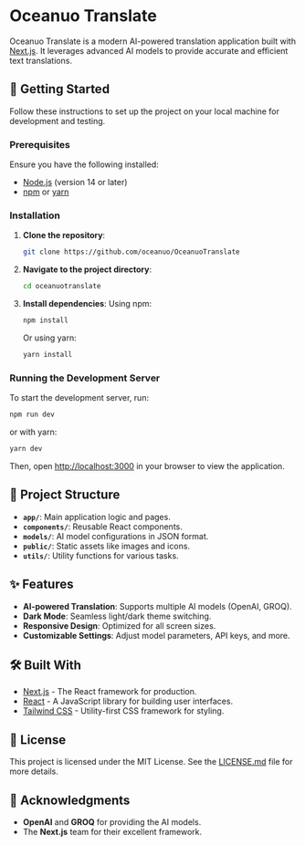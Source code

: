 # Oceanuo Translate

Oceanuo Translate is a modern AI-powered translation application built with [Next.js](https://nextjs.org/). It leverages advanced AI models to provide accurate and efficient text translations.

## 🚀 Getting Started

Follow these instructions to set up the project on your local machine for development and testing.

### Prerequisites

Ensure you have the following installed:

- [Node.js](https://nodejs.org/) (version 14 or later)
- [npm](https://www.npmjs.com/) or [yarn](https://yarnpkg.com/)

### Installation

1. **Clone the repository**:
   ```bash
   git clone https://github.com/oceanuo/OceanuoTranslate
   ```

2. **Navigate to the project directory**:
   ```bash
   cd oceanuotranslate
   ```

3. **Install dependencies**:
   Using npm:
   ```bash
   npm install
   ```
   Or using yarn:
   ```bash
   yarn install
   ```

### Running the Development Server

To start the development server, run:
```bash
npm run dev
```
or with yarn:
```bash
yarn dev
```

Then, open [http://localhost:3000](http://localhost:3000) in your browser to view the application.

## 📂 Project Structure

- **`app/`**: Main application logic and pages.
- **`components/`**: Reusable React components.
- **`models/`**: AI model configurations in JSON format.
- **`public/`**: Static assets like images and icons.
- **`utils/`**: Utility functions for various tasks.

## ✨ Features

- **AI-powered Translation**: Supports multiple AI models (OpenAI, GROQ).
- **Dark Mode**: Seamless light/dark theme switching.
- **Responsive Design**: Optimized for all screen sizes.
- **Customizable Settings**: Adjust model parameters, API keys, and more.

## 🛠 Built With

- [Next.js](https://nextjs.org/) - The React framework for production.
- [React](https://reactjs.org/) - A JavaScript library for building user interfaces.
- [Tailwind CSS](https://tailwindcss.com/) - Utility-first CSS framework for styling.

## 📜 License

This project is licensed under the MIT License. See the [LICENSE.md](LICENSE) file for more details.

## 🙏 Acknowledgments

- **OpenAI** and **GROQ** for providing the AI models.
- The **Next.js** team for their excellent framework.
